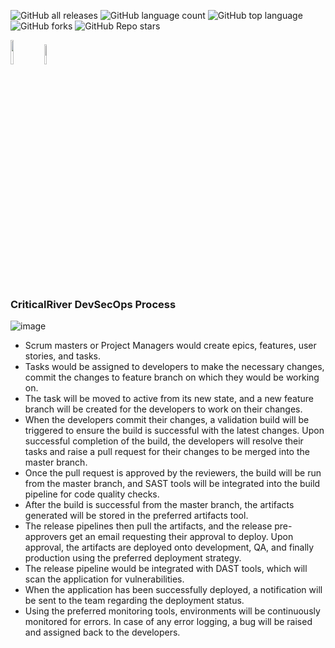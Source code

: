 
![GitHub all releases](https://img.shields.io/github/downloads/CR-Digital-Innovation/devsecops-accelerators/total)
![GitHub language count](https://img.shields.io/github/languages/count/CR-Digital-Innovation/devsecops-accelerators)
![GitHub top language](https://img.shields.io/github/languages/top/CR-Digital-Innovation/devsecops-accelerators?color=yellow)
![GitHub forks](https://img.shields.io/github/forks/CR-Digital-Innovation/devsecops-accelerators?style=social)
![GitHub Repo stars](https://img.shields.io/github/stars/CR-Digital-Innovation/devsecops-accelerators?style=social)

[<img src="https://img.shields.io/badge/CriticalRiver-1d417c" width="10%">](https://www.criticalriver.com/ai-ml-solution-offerings/devsecops/) [<img src="https://img.shields.io/badge/Twitter-1DA1F2?logo=Twitter&logoColor=white" width="9%">](https://twitter.com/CriticalRiver)

### CriticalRiver DevSecOps Process

![image](https://user-images.githubusercontent.com/111766830/201345318-d0de846e-6006-4432-8075-2d9450a0c5c6.png)

* Scrum masters or Project Managers would create epics, features, user stories, and tasks. 
* Tasks would be assigned to developers to make the necessary changes, commit the changes to feature branch on which they would be working on. 
* The task will be moved to active from its new state, and a new feature branch will be created for the developers to work on their changes. 
* When the developers commit their changes, a validation build will be triggered to ensure the build is successful with the latest changes. Upon successful completion of the build, the developers will resolve their tasks and raise a pull request for their changes to be merged into the master branch. 
* Once the pull request is approved by the reviewers, the build will be run from the master branch, and SAST tools will be integrated into the build pipeline for code quality checks. 
* After the build is successful from the master branch, the artifacts generated will be stored in the preferred artifacts tool. 
* The release pipelines then pull the artifacts, and the release pre-approvers get an email requesting their approval to deploy. Upon approval, the artifacts are deployed onto development, QA, and finally production using the preferred deployment strategy. 
* The release pipeline would be integrated with DAST tools, which will scan the application for vulnerabilities. 
* When the application has been successfully deployed, a notification will be sent to the team regarding the deployment status. 
* Using the preferred monitoring tools, environments will be continuously monitored for errors. In case of any error logging, a bug will be raised and assigned back to the developers.
